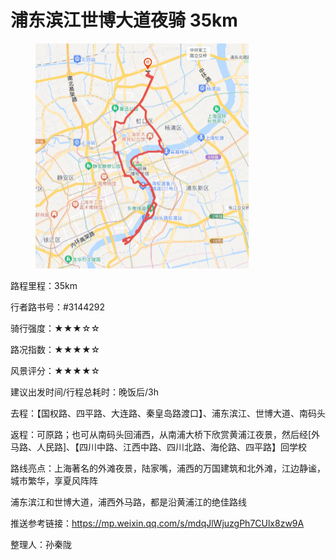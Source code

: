 # 浦东滨江世博大道夜骑 35km

<figure><img src="../.gitbook/assets/浦东滨江世博大道夜骑.png" alt="" width="341"><figcaption></figcaption></figure>

路程里程：35km

行者路书号：#3144292

骑行强度：★★★☆☆

路况指数：★★★★☆

风景评分：★★★★☆

建议出发时间/行程总耗时：晚饭后/3h

去程：【国权路、四平路、大连路、秦皇岛路渡口】、浦东滨江、世博大道、南码头

返程：可原路；也可从南码头回浦西，从南浦大桥下欣赏黄浦江夜景，然后经\[外马路、人民路]、【四川中路、江西中路、四川北路、海伦路、四平路】回学校

路线亮点：上海著名的外滩夜景，陆家嘴，浦西的万国建筑和北外滩，江边静谧，城市繁华，享夏风阵阵

浦东滨江和世博大道，浦西外马路，都是沿黄浦江的绝佳路线

推送参考链接：[https://mp.weixin.qq.com/s/mdqJlWjuzgPh7CUlx8zw9A ](https://mp.weixin.qq.com/s/mdqJlWjuzgPh7CUlx8zw9A)

整理人：孙秦陇
